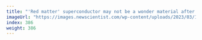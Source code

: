 ```yaml
---
title: "'Red matter' superconductor may not be a wonder material after all"
imageUrl: "https://images.newscientist.com/wp-content/uploads/2023/03/17122523/SEI_148554498.jpg?width=600"
index: 386
weight: 386
---
```

